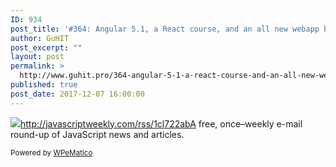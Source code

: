 ```yaml
---
ID: 934
post_title: '#364: Angular 5.1, a React course, and an all new webapp bundler'
author: GuHIT
post_excerpt: ""
layout: post
permalink: >
  http://www.guhit.pro/364-angular-5-1-a-react-course-and-an-all-new-webapp-bundler/
published: true
post_date: 2017-12-07 16:00:00
---
```

<img class="wpe_imgrss" src="https://copm.s3.amazonaws.com/d826063e.png">http://javascriptweekly.com/rss/1cl722abA free, once&ndash;weekly e-mail round-up of JavaScript news and articles.<p class="wpematico_credit"><small>Powered by <a href="http://www.wpematico.com" target="_blank">WPeMatico</a></small></p>
